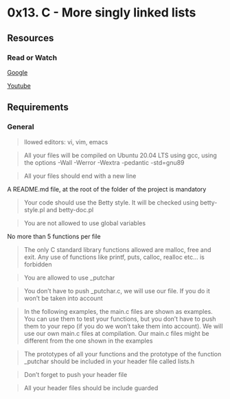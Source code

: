# 0x13. C - More singly linked lists

## Resources

### Read or Watch

<a href="https://www.google.com/#q=linked+lists"> Google</a>

<a href="https://www.youtube.com/results?search_query=linked+lists"> Youtube</a>

## Requirements

### General

> llowed editors: vi, vim, emacs

> All your files will be compiled on Ubuntu 20.04 LTS using gcc, using the options -Wall -Werror -Wextra -pedantic -std=gnu89

> All your files should end with a new line

A README.md file, at the root of the folder of the project is mandatory

> Your code should use the Betty style. It will be checked using betty-style.pl and betty-doc.pl

> You are not allowed to use global variables

No more than 5 functions per file

> The only C standard library functions allowed are malloc, free and exit. Any use of functions like printf, puts, calloc, realloc etc… is forbidden

> You are allowed to use _putchar

> You don’t have to push _putchar.c, we will use our file. If you do it won’t be taken into account

> In the following examples, the main.c files are shown as examples. You can use them to test your functions, but you don’t have to push them to your repo (if you do we won’t take them into account). We will use our own main.c files at compilation. Our main.c files might be different from the one shown in the examples

> The prototypes of all your functions and the prototype of the function _putchar should be included in your header file called lists.h

> Don’t forget to push your header file

> All your header files should be include guarded
